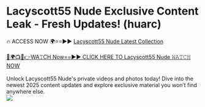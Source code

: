 # Lacyscott55 Nude Exclusive Content Leak - Fresh Updates! (huarc)

🔥 ACCESS NOW 🌍==►► <a href="https://tinyurl.com/yc657z5k" rel="nofollow">Lacyscott55 Nude Latest Collection</a>
<br><br>
[🔴🌍📺📱👉WA𝚃CH Now==►► CLICK HERE TO Lacyscott55 Nude 𝚆𝙰𝚃𝙲𝙷 NOW](https://tinyurl.com/yc657z5k)
<br><br>
Unlock Lacyscott55 Nude's private videos and photos today! Dive into the newest 2025 content updates and explore exclusive material you won’t find anywhere else.
<br>
<a href="https://tinyurl.com/yc657z5k" rel="nofollow" data-target="animated-image.originalLink"><img src="https://camo.githubusercontent.com/8a4f000d20f83aca3bf7ec5f350d767afa0574a8a352519fd8cfa583a6f93a33/68747470733a2f2f692e696d6775722e636f6d2f644a486b345a712e676966" data-canonical-src="https://i.imgur.com/dJHk4Zq.gif" style="max-width: 100%; display: inline-block;" data-target="animated-image.originalImage"></a>
<br>
